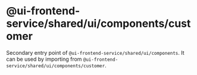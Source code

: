 # @ui-frontend-service/shared/ui/components/customer

Secondary entry point of `@ui-frontend-service/shared/ui/components`. It can be used by importing from `@ui-frontend-service/shared/ui/components/customer`.
